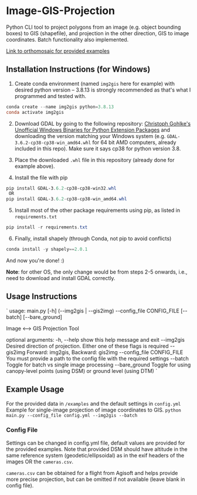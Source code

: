 # Image-GIS-Projection
Python CLI tool to project polygons from an image (e.g. object bounding boxes) to GIS (shapefile), and projection in the other direction, GIS to image coordinates. Batch functionality also implemented.

[Link to orthomosaic for provided examples](https://drive.google.com/file/d/1bFHmdtsY0fvG47YHJ8e_5pslcQkR7r6U/view?usp=drive_link)


## Installation Instructions (for Windows)

1. Create conda environment (named `img2gis` here for example) with desired python version – 3.8.13 is strongly recommended as that's what I programmed and tested with. 
```PowerShell
conda create --name img2gis python=3.8.13
conda activate img2gis
```

2. Download GDAL by going to the following repository: [Christoph Gohlke's Unofficial Windows Binaries for Python Extension Packages](https://github.com/cgohlke/geospatial-wheels/releases/tag/v2023.1.10.1) and downloading the version matching your Windows system (e.g. `GDAL-3.6.2-cp38-cp38-win_amd64.whl`
for 64 bit AMD computers, already included in this repo). Make sure it says cp38 for python version 3.8.

3. Place the downloaded `.whl` file in this repository (already done for example above). 

4. Install the file with pip
```PowerShell
pip install GDAL-3.6.2-cp38-cp38-win32.whl
 OR
pip install GDAL-3.6.2-cp38-cp38-win_amd64.whl
```

5. Install most of the other package requirements using pip, as listed in `requirements.txt`
```PowerShell
pip install -r requirements.txt
```

6. Finally, install shapely (through Conda, not pip to avoid conflicts)
```PowerShell
conda install -y shapely==2.0.1
```

And now you're done! :)

**Note**: for other OS, the only change would be from steps 2-5 onwards, i.e., need to download and install GDAL correctly.


## Usage Instructions
`
usage: main.py [-h] (--img2gis | --gis2img) --config_file CONFIG_FILE [--batch] [--bare_ground]

Image <--> GIS Projection Tool

optional arguments:
  -h, --help            show this help message and exit
  --img2gis             Desired direction of projection. Either one of these flags is required
  --gis2img             Forward: img2gis, Backward: gis2img
  --config_file CONFIG_FILE
                        You must provide a path to the config file with the required settings
  --batch               Toggle for batch vs single image processing
  --bare_ground         Toggle for using canopy-level points (using DSM) or ground level (using DTM)
`

##  Example Usage
For the provided data in `/examples` and the default settings in `config.yml`
Example for single-image projection of image coordinates to GIS.
`
python main.py --config_file config.yml --img2gis --batch
`


### Config File
Settings can be changed in config.yml file, default values are provided for the provided examples. 
Note that provided DSM should have altitude in the same reference system (geodetic/ellipsoidal) as in the exif headers of the images OR the `cameras.csv`. 

`cameras.csv` can be obtained for a flight from Agisoft and helps provide more precise projection, but can be omitted if not available (leave blank in config file).
